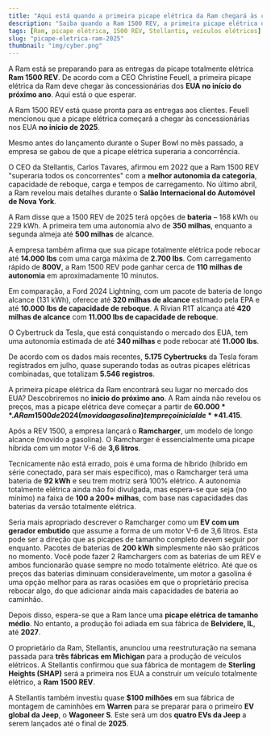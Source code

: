 ```yaml
---
title: "Aqui está quando a primeira picape elétrica da Ram chegará às concessionárias dos EUA"
description: "Saiba quando a Ram 1500 REV, a primeira picape elétrica da Ram, chegará ao mercado e suas principais características."
tags: [Ram, picape elétrica, 1500 REV, Stellantis, veículos elétricos]
slug: "picape-eletrica-ram-2025"
thumbnail: "img/cyber.png"
---
```


A Ram está se preparando para as entregas da picape totalmente elétrica **Ram 1500 REV**. De acordo com a CEO Christine Feuell, a primeira picape elétrica da Ram deve chegar às concessionárias dos **EUA no início do próximo ano**. Aqui está o que esperar.

A Ram 1500 REV está quase pronta para as entregas aos clientes. Feuell mencionou que a picape elétrica começará a chegar às concessionárias nos EUA **no início de 2025**.

Mesmo antes do lançamento durante o Super Bowl no mês passado, a empresa se gabou de que a picape elétrica superaria a concorrência.

O CEO da Stellantis, Carlos Tavares, afirmou em 2022 que a Ram 1500 REV "superaria todos os concorrentes" com a **melhor autonomia da categoria**, capacidade de reboque, carga e tempos de carregamento. No último abril, a Ram revelou mais detalhes durante o **Salão Internacional do Automóvel de Nova York**.

A Ram disse que a 1500 REV de 2025 terá opções de **bateria** – 168 kWh ou 229 kWh. A primeira tem uma autonomia alvo de **350 milhas**, enquanto a segunda almeja até **500 milhas** de alcance.

A empresa também afirma que sua picape totalmente elétrica pode rebocar até **14.000 lbs** com uma carga máxima de **2.700 lbs**. Com carregamento rápido de **800V**, a Ram 1500 REV pode ganhar cerca de **110 milhas de autonomia** em aproximadamente 10 minutos.

Em comparação, a Ford 2024 Lightning, com um pacote de bateria de longo alcance (131 kWh), oferece até **320 milhas de alcance** estimado pela EPA e até **10.000 lbs de capacidade de reboque**. A Rivian R1T alcança até **420 milhas de alcance** com **11.000 lbs de capacidade de reboque**.

O Cybertruck da Tesla, que está conquistando o mercado dos EUA, tem uma autonomia estimada de até **340 milhas** e pode rebocar até **11.000 lbs**.

De acordo com os dados mais recentes, **5.175 Cybertrucks** da Tesla foram registrados em julho, quase superando todas as outras picapes elétricas combinadas, que totalizam **5.546 registros**.

A primeira picape elétrica da Ram encontrará seu lugar no mercado dos EUA? Descobriremos no **início do próximo ano**. A Ram ainda não revelou os preços, mas a picape elétrica deve começar a partir de **$60.000**. A Ram 1500 de 2024 (movida a gasolina) tem preço inicial de **$41.415**.

Após a REV 1500, a empresa lançará o **Ramcharger**, um modelo de longo alcance (movido a gasolina). O Ramcharger é essencialmente uma picape híbrida com um motor V-6 de **3,6 litros**.

Tecnicamente não está errado, pois é uma forma de híbrido (híbrido em série conectado, para ser mais específico), mas o Ramcharger terá uma bateria de **92 kWh** e seu trem motriz será 100% elétrico. A autonomia totalmente elétrica ainda não foi divulgada, mas espera-se que seja (no mínimo) na faixa de **100 a 200+ milhas**, com base nas capacidades das baterias da versão totalmente elétrica.

Seria mais apropriado descrever o Ramcharger como um **EV com um gerador embutido** que assume a forma de um motor V-6 de 3,6 litros. Esta pode ser a direção que as picapes de tamanho completo devem seguir por enquanto. Pacotes de baterias de **200 kWh** simplesmente não são práticos no momento. Você pode fazer 2 Ramchargers com as baterias de um REV e ambos funcionarão quase sempre no modo totalmente elétrico. Até que os preços das baterias diminuam consideravelmente, um motor a gasolina é uma opção melhor para as raras ocasiões em que o proprietário precisa rebocar algo, do que adicionar ainda mais capacidades de bateria ao caminhão.

Depois disso, espera-se que a Ram lance uma **picape elétrica de tamanho médio**. No entanto, a produção foi adiada em sua fábrica de **Belvidere, IL**, até **2027**.

O proprietário da Ram, Stellantis, anunciou uma reestruturação na semana passada para **três fábricas em Michigan** para a produção de veículos elétricos. A Stellantis confirmou que sua fábrica de montagem de **Sterling Heights (SHAP)** será a primeira nos EUA a construir um veículo totalmente elétrico, a **Ram 1500 REV**.

A Stellantis também investiu quase **$100 milhões** em sua fábrica de montagem de caminhões em **Warren** para se preparar para o primeiro **EV global da Jeep**, o **Wagoneer S**. Este será um dos **quatro EVs da Jeep** a serem lançados até o final de **2025**.